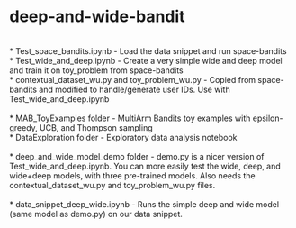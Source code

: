 # deep-and-wide-bandit
<br>
* Test_space_bandits.ipynb - Load the data snippet and run space-bandits <br>
* Test_wide_and_deep.ipynb - Create a very simple wide and deep model and train it on toy_problem from space-bandits <br>
* contextual_dataset_wu.py and toy_problem_wu.py - Copied from space-bandits and modified to handle/generate user IDs. Use with Test_wide_and_deep.ipynb <br><br>
* MAB_ToyExamples folder - MultiArm Bandits toy examples with epsilon-greedy, UCB, and Thompson sampling <br>
* DataExploration folder - Exploratory data analysis notebook <br><br>
* deep_and_wide_model_demo folder - demo.py is a nicer version of Test_wide_and_deep.ipynb. You can more easily test the wide, deep, and wide+deep models, with three pre-trained models. Also needs the contextual_dataset_wu.py and toy_problem_wu.py files. <br><br>
* data_snippet_deep_wide.ipynb - Runs the simple deep and wide model (same model as demo.py) on our data snippet. <br> 
